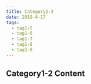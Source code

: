 ```yaml
---
title: Category1-2
date: 2019-4-17
tags:
  - tag1-5
  - tag1-6
  - tag1-7
  - tag1-8
  - tag1-9
---
```


## Category1-2 Content